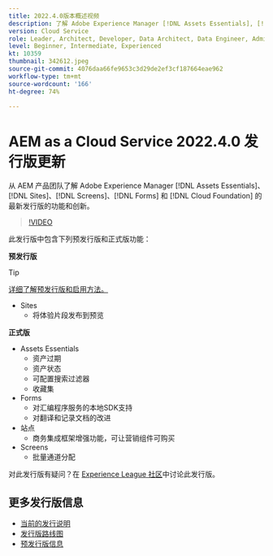 ```yaml
---
title: 2022.4.0版本概述视频
description: 了解 Adobe Experience Manager [!DNL Assets Essentials], [!DNL Sites], [!DNL Screens], [!DNL Forms] 和 [!DNL Cloud Foundation] 的 2022-4-0 发行版的最新功能和创新。
version: Cloud Service
role: Leader, Architect, Developer, Data Architect, Data Engineer, Admin, User
level: Beginner, Intermediate, Experienced
kt: 10359
thumbnail: 342612.jpeg
source-git-commit: 4076daa66fe9653c3d29de2ef3cf187664eae962
workflow-type: tm+mt
source-wordcount: '166'
ht-degree: 74%

---
```


# AEM as a Cloud Service 2022.4.0 发行版更新

从 AEM 产品团队了解 Adobe Experience Manager [!DNL Assets Essentials]、[!DNL Sites]、[!DNL Screens]、[!DNL Forms] 和 [!DNL Cloud Foundation] 的最新发行版的功能和创新。

>[!VIDEO](https://video.tv.adobe.com/v/342612/?quality=12&learn=on)

此发行版中包含下列预发行版和正式版功能：

**预发行版**

>[!TIP]
>
>[详细了解预发行版和启用方法。](https://experienceleague.adobe.com/docs/experience-manager-cloud-service/content/release-notes/prerelease.html)

* Sites
   * 将体验片段发布到预览

**正式版**

* Assets Essentials
   * 资产过期
   * 资产状态
   * 可配置搜索过滤器
   * 收藏集
* Forms
   * 对汇编程序服务的本地SDK支持
   * 对翻译和记录文档的改进
* 站点
   * 商务集成框架增强功能，可让营销组件可购买
* Screens
   * 批量通道分配

对此发行版有疑问？在 [Experience League 社区](https://adobe.ly/3LO0gOo)中讨论此发行版。

## 更多发行版信息

* [当前的发行说明](https://experienceleague.adobe.com/docs/experience-manager-cloud-service/content/release-notes/home.html)
* [发行版路线图](https://experienceleague.adobe.com/docs/experience-manager-release-information/aem-release-updates/update-releases-roadmap.html)
* [预发行版信息](https://experienceleague.adobe.com/docs/experience-manager-cloud-service/content/release-notes/prerelease.html)
